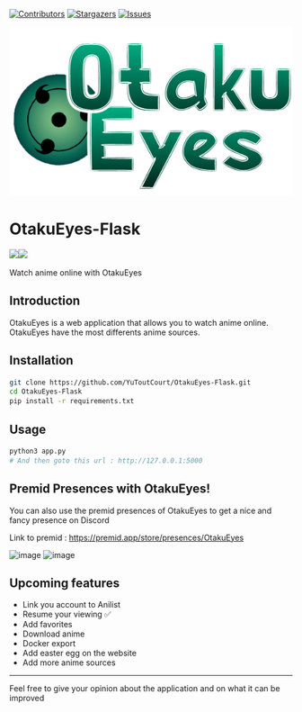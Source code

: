 [![Contributors][contributors-shield]][contributors-url]
[![Stargazers][stars-shield]][stars-url]
[![Issues][issues-shield]][issues-url]

![Alt text](static/image/OtakuEyesLogo.png)

# OtakuEyes-Flask

<img src="https://img.shields.io/badge/Python-3-brightgreen.svg?style=plastic"><img src="https://img.shields.io/badge/Flask-red.svg?style=plastic">


Watch anime online with OtakuEyes

## Introduction

OtakuEyes is a web application that allows you to watch anime online. OtakuEyes have the most differents anime sources.

## Installation 
```bash
git clone https://github.com/YuToutCourt/OtakuEyes-Flask.git
cd OtakuEyes-Flask
pip install -r requirements.txt
```

## Usage

```bash
python3 app.py
# And then goto this url : http://127.0.0.1:5000
```

## Premid Presences with OtakuEyes!

You can also use the premid presences of OtakuEyes to get a nice and fancy presence on Discord 

Link to premid : https://premid.app/store/presences/OtakuEyes

![image](https://github.com/YuToutCourt/OtakuEyes-Flask/assets/63105226/2c76738f-2543-49b7-8bb7-415a63b5ba90)
![image](https://github.com/YuToutCourt/OtakuEyes-Flask/assets/63105226/e1e6f3ac-6e28-4ea4-8a84-da9254322721)

## Upcoming features
- Link you account to Anilist
- Resume your viewing ✅
- Add favorites
- Download anime
- Docker export
- Add easter egg on the website
- Add more anime sources
----

Feel free to give your opinion about the application and on what it can be improved

[contributors-shield]: https://img.shields.io/github/contributors/YuToutCourt/OtakuEyes?style=for-the-badge
[contributors-url]: https://github.com/YuToutCourt/OtakuEyes/graphs/contributors
[stars-shield]: https://img.shields.io/github/stars/YuToutCourt/OtakuEyes.svg?style=for-the-badge
[stars-url]: https://github.com/YuToutCourt/OtakuEyes/stargazers
[issues-shield]: https://img.shields.io/github/issues/YuToutCourt/OtakuEyes.svg?style=for-the-badge
[issues-url]: https://github.com/YuToutCourt/OtakuEyes/issues
